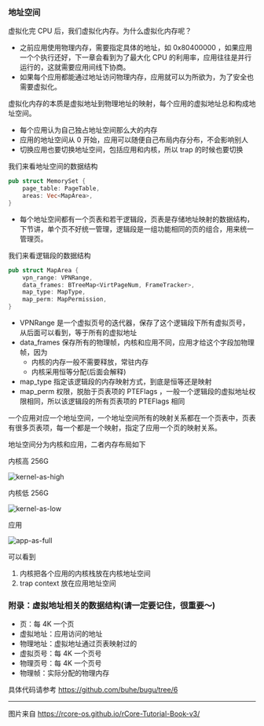 ### 地址空间

虚拟化完 CPU 后，我们虚拟化内存。为什么虚拟化内存呢？

- 之前应用使用物理内存，需要指定具体的地址，如 0x80400000 ，如果应用一个个执行还好，下一章会看到为了最大化 CPU 的利用率，应用往往是并行运行的，这就需要应用间线下协商。
- 如果每个应用都能通过地址访问物理内存，应用就可以为所欲为，为了安全也需要虚拟化。

虚拟化内存的本质是虚拟地址到物理地址的映射，每个应用的虚拟地址总和构成地址空间。

- 每个应用认为自己独占地址空间那么大的内存
- 应用的地址空间从 0 开始，应用可以随便自己布局内存分布，不会影响别人
- 切换应用也要切换地址空间，包括应用和内核，所以 trap 的时候也要切换

我们来看地址空间的数据结构

```rust
pub struct MemorySet {
    page_table: PageTable,
    areas: Vec<MapArea>,
}
```

- 每个地址空间都有一个页表和若干逻辑段，页表是存储地址映射的数据结构，下节讲，单个页不好统一管理，逻辑段是一组功能相同的页的组合，用来统一管理页。

我们来看逻辑段的数据结构

```rust
pub struct MapArea {
    vpn_range: VPNRange,
    data_frames: BTreeMap<VirtPageNum, FrameTracker>,
    map_type: MapType,
    map_perm: MapPermission,
}
```

- VPNRange 是一个虚拟页号的迭代器，保存了这个逻辑段下所有虚拟页号，从后面可以看到，等于所有的虚拟地址
- data_frames 保存所有的物理帧，内核和应用不同，应用才给这个字段加物理帧，因为
  - 内核的内存一般不需要释放，常驻内存
  - 内核采用恒等分配(后面会解释)
- map_type 指定该逻辑段的内存映射方式，到底是恒等还是映射
- map_perm 权限，脱胎于页表项的 PTEFlags ，一般一个逻辑段的虚拟地址权限相同，所以该逻辑段的所有页表项的 PTEFlags 相同

一个应用对应一个地址空间，一个地址空间所有的映射关系都在一个页表中，页表有很多页表项，每一个都是一个映射，指定了应用一个页的映射关系。

地址空间分为内核和应用，二者内存布局如下

内核高 256G

![kernel-as-high](https://tva1.sinaimg.cn/large/008i3skNgy1gvad7xp3d2j60lf0i23zv02.jpg)

内核低 256G

![kernel-as-low](https://tva1.sinaimg.cn/large/008i3skNgy1gvad81y7zmj60ew0ibaao02.jpg)

应用

![app-as-full](https://tva1.sinaimg.cn/large/008i3skNgy1gvad9w41vzj60wb0ibwft02.jpg)

可以看到

1. 内核把各个应用的内核栈放在内核地址空间
2. trap context 放在应用地址空间

### 附录：虚拟地址相关的数据结构(请一定要记住，很重要～)

- 页：每 4K 一个页
- 虚拟地址：应用访问的地址
- 物理地址：虚拟地址通过页表映射过的
- 虚拟页号：每 4K 一个页号
- 物理页号：每 4K 一个页号
- 物理帧：实际分配的物理内存

具体代码请参考 https://github.com/buhe/bugu/tree/6

----

图片来自 https://rcore-os.github.io/rCore-Tutorial-Book-v3/